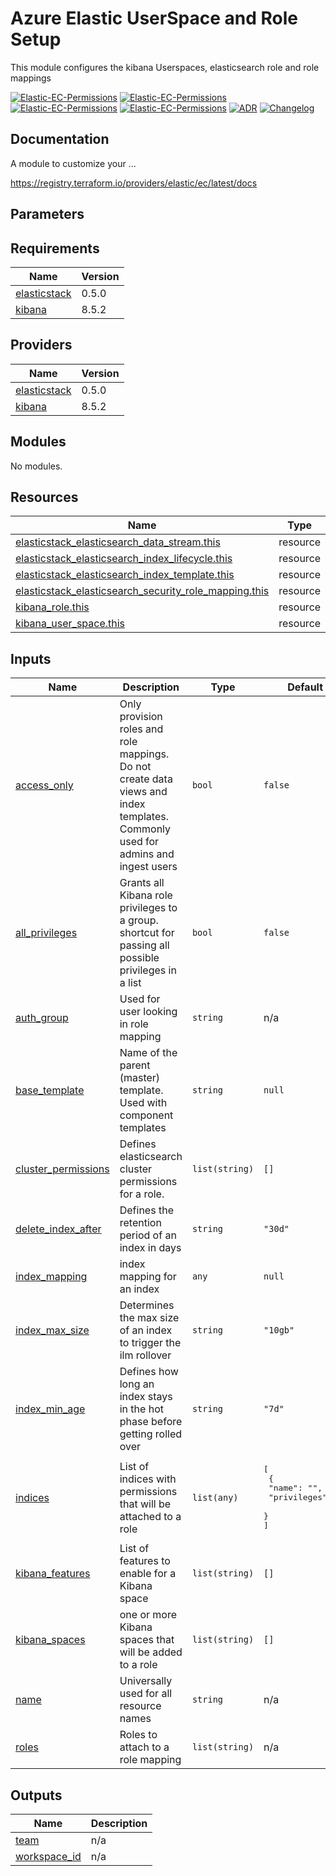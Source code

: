 # Azure Elastic UserSpace and Role Setup
 This module configures the kibana Userspaces, elasticsearch role and role mappings

[![Elastic-EC-Permissions][welcome\_image]][welcome\_link]
[![Elastic-EC-Permissions][code\_image]][code\_link]
[![Elastic-EC-Permissions][issue\_image]][issues\_link]
[![Elastic-EC-Permissions][doku\_image]][doku\_link]
[![ADR][adr\_image]][adr\_link]
[![Changelog][changelog\_image]][changelog\_link]

[welcome\_link]:             https://gowiki.gothaer.de/display/DA
[code\_link]:                https://aprdgitlab000.analytics.gothaer.de/da/cloud/modules/elastic-workplace
[issues\_link]:              https://aprdgitlab000.analytics.gothaer.de/da/cloud/modules/elastic-workplace/issues
[doku\_link]:                https://www.terraform.io/docs/index.html
[changelog\_link]:           https://aprdgitlab000.analytics.gothaer.de/da/cloud/modules/elastic-workplace/-/blob/main/CHANGELOG.md
[adr\_link]:                 https://aprdgitlab000.analytics.gothaer.de/da/cloud/modules/elastic-workplace/-/blob/main/README.md
[welcome\_image]:            https://img.shields.io/badge/Project-welcome-blue.svg
[code\_image]:               https://img.shields.io/badge/Terraform_CI-code-green.svg
[issue\_image]:              https://img.shields.io/badge/Terraform_CI-issues-red.svg
[doku\_image]:               https://img.shields.io/badge/Terraform_CI-DOKU-yellow.svg
[adr\_image]:                https://img.shields.io/badge/Terraform_CI-ADR-yellow.svg
[changelog\_image]:          https://img.shields.io/badge/Terraform_CI-Changelog-purple.svg

## Documentation

A module to customize your ...

 https://registry.terraform.io/providers/elastic/ec/latest/docs

## Parameters

## Requirements

| Name | Version |
|------|---------|
| <a name="requirement_elasticstack"></a> [elasticstack](#requirement\_elasticstack) | 0.5.0 |
| <a name="requirement_kibana"></a> [kibana](#requirement\_kibana) | 8.5.2 |

## Providers

| Name | Version |
|------|---------|
| <a name="provider_elasticstack"></a> [elasticstack](#provider\_elasticstack) | 0.5.0 |
| <a name="provider_kibana"></a> [kibana](#provider\_kibana) | 8.5.2 |

## Modules

No modules.

## Resources

| Name | Type |
|------|------|
| [elasticstack_elasticsearch_data_stream.this](https://registry.terraform.io/providers/elastic/elasticstack/0.5.0/docs/resources/elasticsearch_data_stream) | resource |
| [elasticstack_elasticsearch_index_lifecycle.this](https://registry.terraform.io/providers/elastic/elasticstack/0.5.0/docs/resources/elasticsearch_index_lifecycle) | resource |
| [elasticstack_elasticsearch_index_template.this](https://registry.terraform.io/providers/elastic/elasticstack/0.5.0/docs/resources/elasticsearch_index_template) | resource |
| [elasticstack_elasticsearch_security_role_mapping.this](https://registry.terraform.io/providers/elastic/elasticstack/0.5.0/docs/resources/elasticsearch_security_role_mapping) | resource |
| [kibana_role.this](https://registry.terraform.io/providers/disaster37/kibana/8.5.2/docs/resources/role) | resource |
| [kibana_user_space.this](https://registry.terraform.io/providers/disaster37/kibana/8.5.2/docs/resources/user_space) | resource |

## Inputs

| Name | Description | Type | Default | Required |
|------|-------------|------|---------|:--------:|
| <a name="input_access_only"></a> [access\_only](#input\_access\_only) | Only provision roles and role mappings. Do not create data views and index templates. Commonly used for admins and ingest users | `bool` | `false` | no |
| <a name="input_all_privileges"></a> [all\_privileges](#input\_all\_privileges) | Grants all Kibana role privileges to a group. shortcut for passing all possible privileges in a list | `bool` | `false` | no |
| <a name="input_auth_group"></a> [auth\_group](#input\_auth\_group) | Used for user looking in role mapping | `string` | n/a | yes |
| <a name="input_base_template"></a> [base\_template](#input\_base\_template) | Name of the parent (master) template. Used with component templates | `string` | `null` | no |
| <a name="input_cluster_permissions"></a> [cluster\_permissions](#input\_cluster\_permissions) | Defines elasticsearch cluster permissions for a role. | `list(string)` | `[]` | no |
| <a name="input_delete_index_after"></a> [delete\_index\_after](#input\_delete\_index\_after) | Defines the retention period of an index in days | `string` | `"30d"` | no |
| <a name="input_index_mapping"></a> [index\_mapping](#input\_index\_mapping) | index mapping for an index | `any` | `null` | no |
| <a name="input_index_max_size"></a> [index\_max\_size](#input\_index\_max\_size) | Determines the max size of an index to trigger the ilm rollover | `string` | `"10gb"` | no |
| <a name="input_index_min_age"></a> [index\_min\_age](#input\_index\_min\_age) | Defines how long an index stays in the hot phase before getting rolled over | `string` | `"7d"` | no |
| <a name="input_indices"></a> [indices](#input\_indices) | List of indices with permissions that will be attached to a role | `list(any)` | <pre>[<br>  {<br>    "name": "",<br>    "privileges": []<br>  }<br>]</pre> | no |
| <a name="input_kibana_features"></a> [kibana\_features](#input\_kibana\_features) | List of features to enable for a Kibana space | `list(string)` | `[]` | no |
| <a name="input_kibana_spaces"></a> [kibana\_spaces](#input\_kibana\_spaces) | one or more Kibana spaces that will be added to a role | `list(string)` | `[]` | no |
| <a name="input_name"></a> [name](#input\_name) | Universally used for all resource names | `string` | n/a | yes |
| <a name="input_roles"></a> [roles](#input\_roles) | Roles to attach to a role mapping | `list(string)` | n/a | yes |

## Outputs

| Name | Description |
|------|-------------|
| <a name="output_team"></a> [team](#output\_team) | n/a |
| <a name="output_workspace_id"></a> [workspace\_id](#output\_workspace\_id) | n/a |
